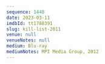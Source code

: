 ```yaml
---
sequence: 1448
date: 2023-03-11
imdbId: tt1788391
slug: kill-list-2011
venue: null
venueNotes: null
medium: Blu-ray
mediumNotes: MPI Media Group, 2012
---
```

